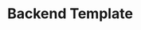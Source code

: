 ---
title: Backend Template
description: template de backend echo en express, sequelize y otras tecnologuias para lo basico que suele tener un backend.
href: https://github.com/francoZuniga32/backend_template
---